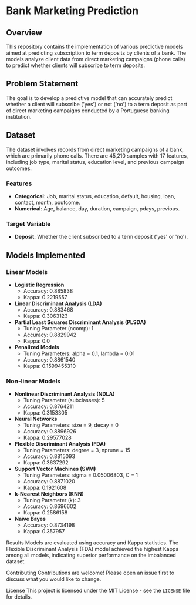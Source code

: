 # Bank Marketing Prediction

## Overview
This repository contains the implementation of various predictive models aimed at predicting subscription to term deposits by clients of a bank. The models analyze client data from direct marketing campaigns (phone calls) to predict whether clients will subscribe to term deposits.

## Problem Statement
The goal is to develop a predictive model that can accurately predict whether a client will subscribe ('yes') or not ('no') to a term deposit as part of direct marketing campaigns conducted by a Portuguese banking institution.

## Dataset
The dataset involves records from direct marketing campaigns of a bank, which are primarily phone calls. There are 45,210 samples with 17 features, including job type, marital status, education level, and previous campaign outcomes.

### Features
- **Categorical**: Job, marital status, education, default, housing, loan, contact, month, poutcome.
- **Numerical**: Age, balance, day, duration, campaign, pdays, previous.

### Target Variable
- **Deposit**: Whether the client subscribed to a term deposit ('yes' or 'no').

## Models Implemented
### Linear Models
- **Logistic Regression**
  - Accuracy: 0.885838
  - Kappa: 0.2219557
- **Linear Discriminant Analysis (LDA)**
  - Accuracy: 0.883468
  - Kappa: 0.3063123
- **Partial Least Squares Discriminant Analysis (PLSDA)**
  - Tuning Parameter (ncomp): 1
  - Accuracy: 0.8829942
  - Kappa: 0.0
- **Penalized Models**
  - Tuning Parameters: alpha = 0.1, lambda = 0.01
  - Accuracy: 0.8861540
  - Kappa: 0.1599455310

### Non-linear Models
- **Nonlinear Discriminant Analysis (NDLA)**
  - Tuning Parameter (subclasses): 5
  - Accuracy: 0.8764211
  - Kappa: 0.3153305
- **Neural Networks**
  - Tuning Parameters: size = 9, decay = 0
  - Accuracy: 0.8896926
  - Kappa: 0.29577028
- **Flexible Discriminant Analysis (FDA)**
  - Tuning Parameters: degree = 3, nprune = 15
  - Accuracy: 0.8815093
  - Kappa: 0.3637292
- **Support Vector Machines (SVM)**
  - Tuning Parameters: sigma = 0.05006803, C = 1
  - Accuracy: 0.8871020
  - Kappa: 0.1921608
- **k-Nearest Neighbors (KNN)**
  - Tuning Parameter (k): 3
  - Accuracy: 0.8696602
  - Kappa: 0.2586158
- **Naïve Bayes**
  - Accuracy: 0.8734198
  - Kappa: 0.357957

Results
Models are evaluated using accuracy and Kappa statistics. The Flexible Discriminant Analysis (FDA) model achieved the highest Kappa among all models, indicating superior performance on the imbalanced dataset.

Contributing
Contributions are welcome! Please open an issue first to discuss what you would like to change.

License
This project is licensed under the MIT License - see the `LICENSE` file for details.
